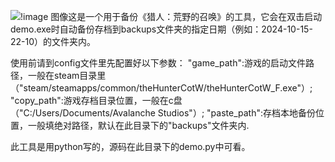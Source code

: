 ![   !image   图像](https://github.com/user-attachments/assets/e032dfe7-9408-43db-b690-6cbb3ab2ff96)这是一个用于备份《猎人：荒野的召唤》的工具，它会在双击启动demo.exe时自动备份存档到backups文件夹的指定日期（例如：2024-10-15-22-10）的文件夹内。

使用前请到config文件里先配置好以下参数：
"game_path":游戏的启动文件路径，一般在steam目录里（"steam/steamapps/common/theHunterCotW/theHunterCotW_F.exe"）;
"copy_path":游戏存档目录位置，一般在c盘（"C:/Users/Documents/Avalanche Studios"）;
"paste_path":存档本地备份位置，一般填绝对路径，默认在此目录下的"backups"文件夹内.

此工具是用python写的，源码在此目录下的demo.py中可看。

